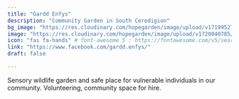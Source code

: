```yaml
---
title: "Gardd Enfys"
description: "Community Garden in South Ceredigion"
bg_image: "https://res.cloudinary.com/hopegarden/image/upload/v1719952740/title-poppy.webp"
image: "https://res.cloudinary.com/hopegarden/image/upload/v1720040785/garddenfys.webp"
icon: "fas fa-hands" # font-awesome 5 : https://fontawesome.com/v5/search
link: "https://www.facebook.com/gardd.enfys/"
draft: false

---
```


Sensory wildlife garden and safe place for vulnerable individuals in our community. Volunteering, community space for hire.
